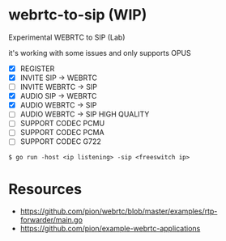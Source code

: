# webrtc-to-sip (WIP)

Experimental WEBRTC to SIP (Lab) 

it's working with some issues and only supports OPUS

- [X] REGISTER
- [X] INVITE SIP -> WEBRTC
- [ ] INVITE WEBRTC -> SIP
- [X] AUDIO SIP -> WEBRTC
- [X] AUDIO WEBRTC -> SIP
- [ ] AUDIO WEBRTC -> SIP HIGH QUALITY
- [ ] SUPPORT CODEC PCMU
- [ ] SUPPORT CODEC PCMA
- [ ] SUPPORT CODEC G722

~~~
$ go run -host <ip listening> -sip <freeswitch ip>
~~~


# Resources

- https://github.com/pion/webrtc/blob/master/examples/rtp-forwarder/main.go
- https://github.com/pion/example-webrtc-applications
